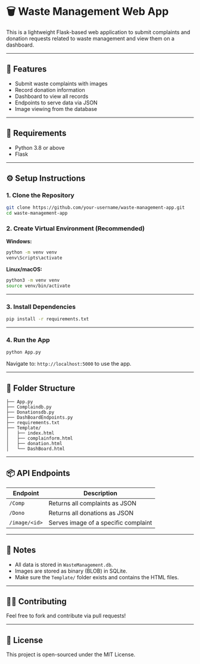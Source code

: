 
# 🗑️ Waste Management Web App

This is a lightweight Flask-based web application to submit complaints and donation requests related to waste management and view them on a dashboard.

---

## 🚀 Features

- Submit waste complaints with images
- Record donation information
- Dashboard to view all records
- Endpoints to serve data via JSON
- Image viewing from the database

---

## 🧰 Requirements

- Python 3.8 or above
- Flask

---

## ⚙️ Setup Instructions

### 1. Clone the Repository

```bash
git clone https://github.com/your-username/waste-management-app.git
cd waste-management-app
```

### 2. Create Virtual Environment (Recommended)

**Windows:**
```bash
python -m venv venv
venv\Scripts\activate
```

**Linux/macOS:**
```bash
python3 -m venv venv
source venv/bin/activate
```

---

### 3. Install Dependencies

```bash
pip install -r requirements.txt
```

---

### 4. Run the App

```bash
python App.py
```

Navigate to: `http://localhost:5000` to use the app.

---

## 📁 Folder Structure

```
├── App.py
├── Complaindb.py
├── Donationsdb.py
├── DashBoardEndpoints.py
├── requirements.txt
├── Template/
│   ├── index.html
│   ├── complainform.html
│   ├── donation.html
│   └── DashBoard.html
```

---

## 📦 API Endpoints

| Endpoint       | Description                         |
|----------------|-------------------------------------|
| `/Comp`        | Returns all complaints as JSON      |
| `/Dono`        | Returns all donations as JSON       |
| `/image/<id>`  | Serves image of a specific complaint|

---

## 📌 Notes

- All data is stored in `WasteManagement.db`.
- Images are stored as binary (BLOB) in SQLite.
- Make sure the `Template/` folder exists and contains the HTML files.

---

## 🧑‍💻 Contributing

Feel free to fork and contribute via pull requests!

---

## 📄 License

This project is open-sourced under the MIT License.
